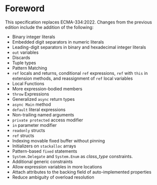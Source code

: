 # Foreword

This specification replaces ECMA-334:2022. Changes from the previous edition include the addition of the following:

- Binary integer literals
- Embedded digit separators in numeric literals
- Leading-digit separators in binary and hexadecimal integer literals
- `out` variables
- Discards
- Tuple types
- Pattern Matching
- `ref` locals and returns, conditional `ref` expressions, `ref` with `this` in extension methods, and reassignment of `ref` local variables
- Local Functions
- More expression-bodied members
- `throw` Expressions
- Generalized `async` return types
- `async Main` method
- `default` literal expressions
- Non-trailing named arguments
- `private protected` access modifier
- `in` parameter modifier
- `readonly` structs
- `ref` structs
- Indexing movable fixed buffer without pinning
- Initializers on `stackalloc` arrays
- Pattern-based `fixed` statements
- `System.Delegate` and `System.Enum` as *class_type* constraints.
- Additional generic constraints
- Allow expression variables in more locations
- Attach attributes to the backing field of auto-implemented properties
- Reduce ambiguity of overload resolution
